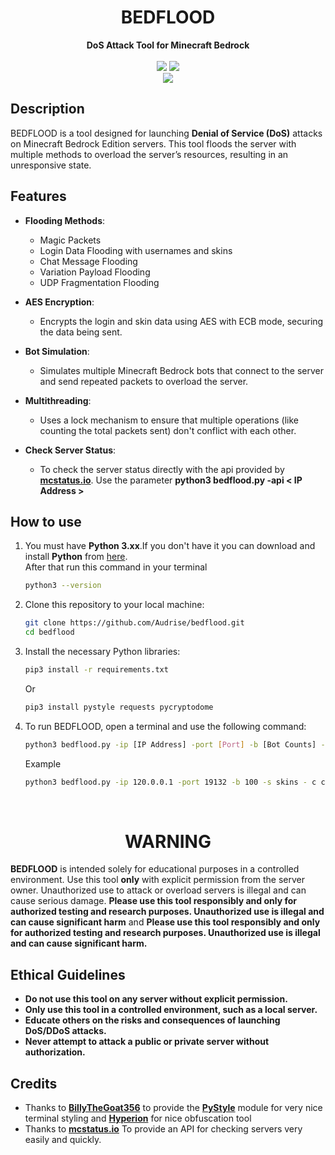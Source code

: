 <h1 align="center">BEDFLOOD</h1>

<div align=center>
    <strong>DoS Attack Tool for Minecraft Bedrock</strong>
</div>
<br>

<div align=center>
    <img src="https://img.shields.io/badge/Python-FFDD00?style=for-the-badge&logo=python&logoColor=blue"/>
    <img src="https://img.shields.io/badge/Version-1.1 BE-blue?style=for-the-badge"/>
    <br>
    <img src="https://img.shields.io/github/stars/Audrise/bedflood?style=social">
</div>

## Description
BEDFLOOD is a tool designed for launching **Denial of Service (DoS)** attacks on Minecraft Bedrock Edition servers. This tool floods the server with multiple methods to overload the server’s resources, resulting in an unresponsive state.

## Features

- **Flooding Methods**:
    - Magic Packets
    - Login Data Flooding with usernames and skins
    - Chat Message Flooding
    - Variation Payload Flooding
    - UDP Fragmentation Flooding
  
- **AES Encryption**:
    - Encrypts the login and skin data using AES with ECB mode, securing the data being sent.
  
- **Bot Simulation**:
    - Simulates multiple Minecraft Bedrock bots that connect to the server and send repeated packets to overload the server.

- **Multithreading**:
    - Uses a lock mechanism to ensure that multiple operations (like counting the total packets sent) don't conflict with each other.

- **Check Server Status**:
    - To check the server status directly with the api provided by **[mcstatus.io](https://mcstatus.io)**. Use the parameter **python3 bedflood.py -api < IP Address >**

## How to use
1. You must have **Python 3.xx**.If you don't have it you can download and install **Python** from [here](https://www.python.org/downloads/).<br>
    After that run this command in your terminal
    ```bash
    python3 --version
    ```
2. Clone this repository to your local machine:
    ```bash
    git clone https://github.com/Audrise/bedflood.git
    cd bedflood
    ```
3. Install the necessary Python libraries:
    ```bash
    pip3 install -r requirements.txt
    ```
   Or
    ```bash
    pip3 install pystyle requests pycryptodome
    ```

4. To run BEDFLOOD, open a terminal and use the following command:
    ```bash
    python3 bedflood.py -ip [IP Address] -port [Port] -b [Bot Counts] -s [Skin Directory] -c [Chatfile.txt] -i [Intensity 1-5] -d [Duration]
    ```

    Example
    ```bash
    python3 bedflood.py -ip 120.0.0.1 -port 19132 -b 100 -s skins - c chat.txt -i 3 -d 60
    ```
<br>

<h1 align="center">WARNING</h1>

**BEDFLOOD** is intended solely for educational purposes in a controlled environment. 
Use this tool **only** with explicit permission from the server owner. 
Unauthorized use to attack or overload servers is illegal and can cause serious damage. **Please use this tool responsibly and **only** for authorized testing and research purposes. Unauthorized use is illegal and can cause significant harm** and **Please use this tool responsibly and **only** for authorized testing and research purposes. Unauthorized use is illegal and can cause significant harm.**

## Ethical Guidelines
- **Do not use this tool on any server without explicit permission.**
- **Only use this tool in a controlled environment, such as a local server.**
- **Educate others on the risks and consequences of launching DoS/DDoS attacks.**
- **Never attempt to attack a public or private server without authorization.**

## Credits
- Thanks to **[BillyTheGoat356](https://github.com/billythegoat356)** to provide the **[PyStyle](https://github.com/billythegoat356/pystyle.git)** module for very nice terminal styling and **[Hyperion](https://github.com/billythegoat356/hyperion.git)** for nice obfuscation tool
- Thanks to **[mcstatus.io](https://mcstatus.io)** To provide an API for checking servers very easily and quickly.
